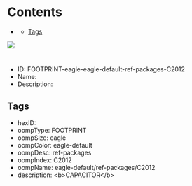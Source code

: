 



Contents
========

* [](#)
	* [Tags](#tags)
  
![][im]
# 

- ID: FOOTPRINT-eagle-eagle-default-ref-packages-C2012
- Name: 
- Description: 

## Tags

- hexID: 
- oompType: FOOTPRINT
- oompSize: eagle
- oompColor: eagle-default
- oompDesc: ref-packages
- oompIndex: C2012
- oompName: eagle-default/ref-packages/C2012
- description: &lt;b&gt;CAPACITOR&lt;/b&gt;



[im]: image.png
